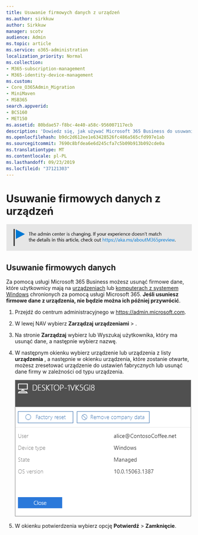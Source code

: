 ```yaml
---
title: Usuwanie firmowych danych z urządzeń
ms.author: sirkkuw
author: Sirkkuw
manager: scotv
audience: Admin
ms.topic: article
ms.service: o365-administration
localization_priority: Normal
ms.collection:
- M365-subscription-management
- M365-identity-device-management
ms.custom:
- Core_O365Admin_Migration
- MiniMaven
- MSB365
search.appverid:
- BCS160
- MET150
ms.assetid: 80bdae57-f8bc-4e40-a58c-956007117ecb
description: 'Dowiedz się, jak używać Microsoft 365 Business do usuwania danych firmowych z urządzeń użytkowników lub komputerów z systemem Windows. '
ms.openlocfilehash: b9dc2d612ee1e63428526fc486a565cfd997e1ab
ms.sourcegitcommit: 7690c8bfdea6e6d245cfa7c5b09b913b092cde0a
ms.translationtype: MT
ms.contentlocale: pl-PL
ms.lasthandoff: 09/23/2019
ms.locfileid: "37121303"
---
```

# <a name="remove-company-data-from-devices"></a>Usuwanie firmowych danych z urządzeń

[![Etykieta, aby poinformować, że centrum admin zmienia się i można znaleźć więcej szczegółów na aka.ms/aboutM365preview.](media/m365admincenterchanging.png)](https://docs.microsoft.com/office365/admin/microsoft-365-admin-center-preview)

## <a name="remove-company-data"></a>Usuwanie firmowych danych

Za pomocą usługi Microsoft 365 Business możesz usunąć firmowe dane, które użytkownicy mają na [urządzeniach](app-protection-settings-for-android-and-ios.md) lub [komputerach z systemem Windows](protection-settings-for-windows-10-devices.md) chronionych za pomocą usługi Microsoft 365. **Jeśli usuniesz firmowe dane z urządzenia, nie będzie można ich później przywrócić**. 
  
1. Przejdź do centrum administracyjnego w <a href="https://go.microsoft.com/fwlink/p/?linkid=837890" target="_blank">https://admin.microsoft.com</a>.
    
2. W lewej NAV wybierz **Zarządzaj** **urządzeniami** \> .  
  
3. Na stronie **Zarządzaj** wybierz lub Wyszukaj użytkownika, który ma usunąć dane, a następnie wybierz nazwę. 
    
4. W następnym okienku wybierz urządzenie lub urządzenia z listy **urządzenia** , a następnie w okienku urządzenia, które zostanie otwarte, możesz zresetować urządzenie do ustawień fabrycznych lub usunąć dane firmy w zależności od typu urządzenia. 
    
    ![On the remove comapany data pane, select the device from which you want to remove the data.](media/resetorremove.png)
  
5. W okienku potwierdzenia wybierz opcję **Potwierdź** \> **Zamknięcie**.
    


